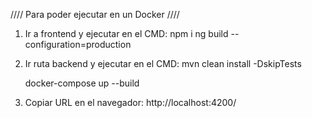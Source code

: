 //// Para poder ejecutar en un Docker ////

1. Ir a frontend y ejecutar en el CMD:
   npm i
   ng build --configuration=production

2. Ir ruta backend y ejecutar en el CMD:
   mvn clean install -DskipTests

   docker-compose up --build

3. Copiar URL en el navegador:
   http://localhost:4200/
